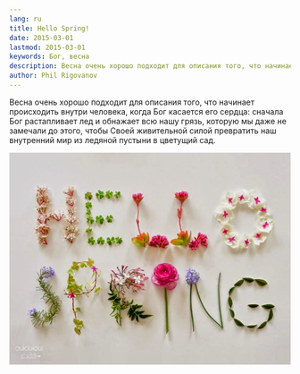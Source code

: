```yaml
---
lang: ru
title: Hello Spring!
date: 2015-03-01
lastmod: 2015-03-01
keywords: Бог, весна
description: Весна очень хорошо подходит для описания того, что начинает происходить внутри человека, когда Бог касается его сердца
author: Phil Rigovanov
---
```


Весна очень хорошо подходит для описания того, что начинает происходить внутри человека, когда Бог касается его сердца: сначала Бог растапливает лед и обнажает всю нашу грязь, которую мы даже не замечали до этого, чтобы Своей живительной силой превратить наш внутренний мир из ледяной пустыни в цветущий сад.

![Hello Spring](/assets/img/blog/hello-spring.jpg)

